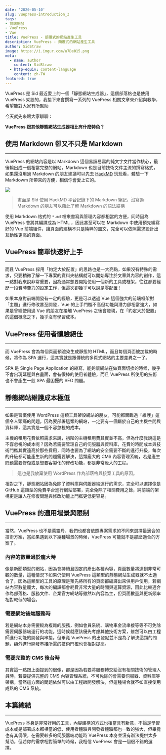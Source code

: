 ```yaml
---
date: '2020-05-10'
slug: vuepress-introduction_3
tags:
- 前端開發
- VuePress
- Vue
title: VuePress - 顛覆式的網站產生工具
description: VuePress - 顛覆式的網站產生工具
author: SidStraw
image: https://i.imgur.com/u7De015.png
meta:
  - name: author
    content: SidStraw
  - http-equiv: content-language
    content: zh-TW
featured: true
---
```


VuePress 是 Sid 最近愛上的一個「靜態網站生成器」，這個部落格也是使用 VuePress 架設的，我接下來會撰寫一系列的 VuePress 相關文章來介紹與教學，希望能對大家有所幫助

今天就先來跟大家聊聊：

**VuePress 跟其他靜態網站生成器相比有什麼特色？**

## 使用 Markdown 卻又不只是 Markdown

---

VuePress 的網站內容是以 Markdown 這個易讀易寫的純文字文件當作核心，最後輸出成一個相當完整的網站，Markdown 也是目前技術文件主流的撰寫格式，如果還沒用過 Markdown 的朋友建議可以先去 [HackMD](https://hackmd.io/) 玩玩看，體驗一下 Markdowm 所帶來的方便，相信你會愛上它的。

![](https://i.imgur.com/DIrJVmB.png)


> 畫面是 SId 使用 HackMD 平台記錄下的 Markdown 筆記，沒寫過 Markdown 的朋友可以藉此了解 Markdown 的語法結構

使用 Markdown 格式的 `*.md` 檔來書寫與管理內容都相當的方便，同時因為 VuePress 會將其編譯成為 HTML ，因此甚至可以在 Markdown 中使用預先編寫好的 Vue 前端組件，讓頁面的建構不只是純粹的圖文，完全可以依照需求設計出互動性更高的頁面。

## VuePress 簡單快速好上手

---

而且 VuePress 採用「約定大於配置」的思路也是一大亮點，如果沒有特殊的需求，只要稍微了解一下專案的資料夾結構就可以開始專注於文章與內容的創作，這一點對我來說非常重要，因為通常想要開始使用一個新的工具或框架，往往都要經歷一段費時費力的設定工作，但這次卻幾乎可以說是零配置！

如果本身對前端開發有一定的經驗，更是可以透過 Vue 這個強大的前端框架對「主題」進行修改甚至開發，Vue 的上手門檻不高但功能與潛力卻相當強大，如果是曾經使用過 Vue 的朋友在接觸 VuePress 之後會發現，在「約定大於配置」的這個概念之下，幾乎沒有學習成本。

## VuePress 使用者體驗絕佳

---

而 VuePress 會為每個頁面預渲染生成靜態的 HTML，而且每個頁面被加載的時候，將作為 SPA 運行，這其實就是跟傳統的多頁式網站的主要差異之一了。

SPA 是 Single Page Application 的縮寫，能夠讓網站在做頁面切換的時候，幾乎不會出現延遲與白畫面，會有很棒的使用者體驗，而且 VuePress 所使用的技術也不會產生一般 SPA 最困擾的 SEO 問題。

## 靜態網站維護成本極低

---

如果是習慣使用 WordPress 這類工具架設網站的朋友，可能都面臨過「維護」這個令人頭痛的問題，因為要部署這類的網站，一定要有一個屬於自己的主機空間與資料庫，這其實是一個不容忽視的成本。

主機的租用花費依照需求來說，初階的主機租用費其實並不高，但為什麼我說這是不容忽視的成本呢？因為若需要管理自己的伺服器與資料庫，花費的時間成本與技術門檻其實遠高於那些費用，同時也要為了網站的安全需要不斷的進行升級，每次的升級都可能產生新的問題需要解決，這類龐大的 CMS 內容管理系統，若是產生問題需要修復或是想要客製化的修改功能，都是非常龐大的工程。

> 這也是我放棄使用 WordPress 作為部落格與接案工具的原因。

相對之下，靜態網站因為免除了資料庫與伺服器端運行的需求，完全可以選擇像是 GitHub 這類型的免費平台進行網站部署，完全免除了相關費用之餘，純前端的架構更是讓人在修復問題與修改功能上門檻更低更容易。

## VuePress 的適用場景與限制

---

當然，VuePress 也不是萬靈丹，我們也都會依照專案需求的不同來選擇最適合的技術方案，當如果遇到以下幾種場景的時候，VuePress  可能就不是那麽適合的方案了。

### 內容的數量過於龐大時

像是新聞類型的網站，因為會持續且固定的產出各種內容，頁面數量將達到非常可觀的數量，這種情況下如果仍使用 VuePress 這類型的靜態網站生成器就不太適合了，因為這類型的工具的原理是預先將所有的頁面都編譯出來供用戶使用，若網站內容數量龐大，每次的編譯都會耗費非常大量的時間與運算資源，因此比較適合作為部落格、服務文件、企業官方網站等雖然以內容為主，但頁面數量與更新頻率相對較低的場合。

### 需要網站後端服務時

若是網站本身需要較為複雜的服務，例如會員系統、購物車金流串接等等不可免除需要伺服器端運行的功能，這時候就應該優先考慮其他技術方案，雖然可以由工程師進行功能的開發與串接，但畢竟 VuePress 的出發點並不是為了解決這類的問題，額外進行開發串接所需的技術門檻也會相對提高。

### 需要完整的 CMS 後台時

其實這一點跟上面提到的很像，都是因為若要將服務轉交給沒有相關技術的管理人員時，若要提供完整的 CMS 內容管理系統，不可免除的會需要伺服器、資料庫等架構，當然這方面的問題依然可以由工程師開發解決，但這種場合就不如直接使用成熟的 CMS 系統。

## 本篇總結

---

VuePress 本身是非常好用的工具，內容建構的方式也相當具有新意，不論是學習成本或是部署成本都相當的低，使用者體驗與開發者體驗都也一致的強大，但畢竟也有其侷限，在需要較多的伺服器端功能時 VuePress 本身並沒有辦法提供太多幫助，但若你的需求相對簡單的時候，我相信 VuePress 會是一個很不錯的選擇。